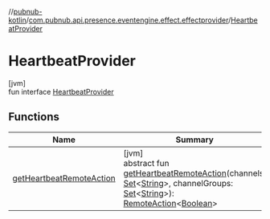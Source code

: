 //[pubnub-kotlin](../../../index.md)/[com.pubnub.api.presence.eventengine.effect.effectprovider](../index.md)/[HeartbeatProvider](index.md)

# HeartbeatProvider

[jvm]\
fun interface [HeartbeatProvider](index.md)

## Functions

| Name | Summary |
|---|---|
| [getHeartbeatRemoteAction](get-heartbeat-remote-action.md) | [jvm]<br>abstract fun [getHeartbeatRemoteAction](get-heartbeat-remote-action.md)(channels: [Set](https://kotlinlang.org/api/latest/jvm/stdlib/kotlin.collections/-set/index.html)&lt;[String](https://kotlinlang.org/api/latest/jvm/stdlib/kotlin/-string/index.html)&gt;, channelGroups: [Set](https://kotlinlang.org/api/latest/jvm/stdlib/kotlin.collections/-set/index.html)&lt;[String](https://kotlinlang.org/api/latest/jvm/stdlib/kotlin/-string/index.html)&gt;): [RemoteAction](../../com.pubnub.api.endpoints.remoteaction/-remote-action/index.md)&lt;[Boolean](https://kotlinlang.org/api/latest/jvm/stdlib/kotlin/-boolean/index.html)&gt; |

